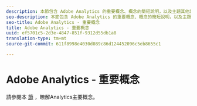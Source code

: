 ```yaml
---
description: 本節包含 Adobe Analytics 的重要概念、概念的簡短說明，以及主題其他詳細資訊的特定文件連結。
seo-description: 本節包含 Adobe Analytics 的重要概念、概念的簡短說明，以及主題其他詳細資訊的特定文件連結。
seo-title: Adobe Analytics - 重要概念
title: Adobe Analytics - 重要概念
uuid: ef5701c5-2d3e-4847-851f-9312d55db1a8
translation-type: tm+mt
source-git-commit: 611f8998e4030d089c86d124452096c5eb8655c1

---
```



# Adobe Analytics - 重要概念

請參閱本 [節](/help/landing/an-key-concepts.md) ，瞭解Analytics主要概念。
